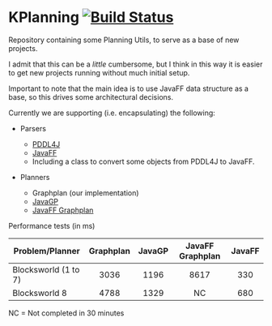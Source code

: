 # KPlanning [![Build Status](https://travis-ci.com/guilhermekrz/KPlanning.svg?token=VBgyk5JAs3dn31fkKpxS&branch=master)](https://travis-ci.com/guilhermekrz/KPlanning)

Repository containing some Planning Utils, to serve as a base of new projects. 

I admit that this can be a *little* cumbersome, but I think in this way it is easier to get new projects running without much initial setup.

Important to note that the main idea is to use JavaFF data structure as a base, so this drives some architectural decisions.

Currently we are supporting (i.e. encapsulating) the following:

* Parsers
    * [PDDL4J](https://github.com/pellierd/pddl4j)
    * [JavaFF](https://github.com/guilhermekrz/JavaFF)
    * Including a class to convert some objects from PDDL4J to JavaFF.

* Planners
    * Graphplan (our implementation)
    * [JavaGP](https://github.com/pucrs-automated-planning/javagp)
    * [JavaFF Graphplan](https://github.com/guilhermekrz/JavaFF)
    
Performance tests (in ms)
        
| Problem/Planner       | Graphplan | JavaGP | JavaFF Graphplan | JavaFF |
| -------------         |:---------:|:------:|:----------------:|:------:|
| Blocksworld (1 to 7)  | 3036      | 1196   | 8617             | 330    |
| Blocksworld 8         | 4788      | 1329   | NC               | 680    |

NC = Not completed in 30 minutes